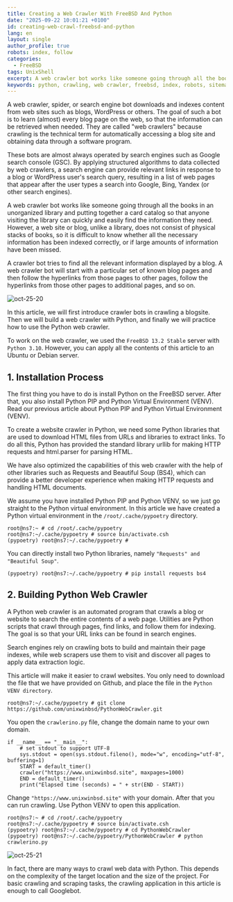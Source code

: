 ```yaml
---
title: Creating a Web Crawler With FreeBSD And Python
date: "2025-09-22 10:01:21 +0100"
id: creating-web-crawl-freebsd-and-python
lang: en
layout: single
author_profile: true
robots: index, follow
categories:
  - FreeBSD
tags: UnixShell
excerpt: A web crawler bot works like someone going through all the books in an unorganized library and putting together a card catalog so that anyone visiting the library can quickly and easily find the information they need
keywords: python, crawling, web crawler, freebsd, index, robots, sitemap
---
```


A web crawler, spider, or search engine bot downloads and indexes content from web sites such as blogs, WordPress or others. The goal of such a bot is to learn (almost) every blog page on the web, so that the information can be retrieved when needed. They are called "web crawlers" because crawling is the technical term for automatically accessing a blog site and obtaining data through a software program.

These bots are almost always operated by search engines such as Google search console (GSC). By applying structured algorithms to data collected by web crawlers, a search engine can provide relevant links in response to a blog or WordPress user's search query, resulting in a list of web pages that appear after the user types a search into Google, Bing, Yandex (or other search engines).

A web crawler bot works like someone going through all the books in an unorganized library and putting together a card catalog so that anyone visiting the library can quickly and easily find the information they need. However, a web site or blog, unlike a library, does not consist of physical stacks of books, so it is difficult to know whether all the necessary information has been indexed correctly, or if large amounts of information have been missed.

A crawler bot tries to find all the relevant information displayed by a blog. A web crawler bot will start with a particular set of known blog pages and then follow the hyperlinks from those pages to other pages, follow the hyperlinks from those other pages to additional pages, and so on.


![oct-25-20](https://gitea.com/UnixBSDShell/OpenBSD-Web-APP/raw/branch/main/image/oct-25-20.jpg)


In this article, we will first introduce crawler bots in crawling a blogsite. Then we will build a web crawler with Python, and finally we will practice how to use the Python web crawler.

To work on the web crawler, we used the `FreeBSD 13.2 Stable` server with `Python 3.10`. However, you can apply all the contents of this article to an Ubuntu or Debian server.


## 1. Installation Process

The first thing you have to do is install Python on the FreeBSD server. After that, you also install Python PIP and Python Virtual Environment (VENV). Read our previous article about Python PIP and Python Virtual Environment (VENV).

To create a website crawler in Python, we need some Python libraries that are used to download HTML files from URLs and libraries to extract links. To do all this, Python has provided the standard library urllib for making HTTP requests and html.parser for parsing HTML.

We have also optimized the capabilities of this web crawler with the help of other libraries such as Requests and Beautiful Soup (BS4), which can provide a better developer experience when making HTTP requests and handling HTML documents.

We assume you have installed Python PIP and Python VENV, so we just go straight to the Python virtual environment. In this article we have created a Python virtual environment in the `/root/.cache/pypoetry` directory.

```
root@ns7:~ # cd /root/.cache/pypoetry
root@ns7:~/.cache/pypoetry # source bin/activate.csh
(pypoetry) root@ns7:~/.cache/pypoetry #
```

You can directly install two Python libraries, namely `"Requests" and "Beautiful Soup"`.

```
(pypoetry) root@ns7:~/.cache/pypoetry # pip install requests bs4
```


## 2. Building Python Web Crawler

A Python web crawler is an automated program that crawls a blog or website to search the entire contents of a web page. Utilities are Python scripts that crawl through pages, find links, and follow them for indexing. The goal is so that your URL links can be found in search engines.

Search engines rely on crawling bots to build and maintain their page indexes, while web scrapers use them to visit and discover all pages to apply data extraction logic.

This article will make it easier to crawl websites. You only need to download the file that we have provided on Github, and place the file in the `Python VENV directory`.

```
root@ns7:~/.cache/pypoetry # git clone https://github.com/unixwinbsd/PythonWebCrawler.git
```

You open the `crawlerino.py` file, change the domain name to your own domain.


```
if __name__ == "__main__":
    # set stdout to support UTF-8
    sys.stdout = open(sys.stdout.fileno(), mode="w", encoding="utf-8", buffering=1)
    START = default_timer()
    crawler("https://www.unixwinbsd.site", maxpages=1000)
    END = default_timer()
    print("Elapsed time (seconds) = " + str(END - START))
```

Change `"https://www.unixwinbsd.site"` with your domain. After that you can run crawling. Use Python VENV to open this application.


```
root@ns7:~ # cd /root/.cache/pypoetry
root@ns7:~/.cache/pypoetry # source bin/activate.csh
(pypoetry) root@ns7:~/.cache/pypoetry # cd PythonWebCrawler
(pypoetry) root@ns7:~/.cache/pypoetry/PythonWebCrawler # python crawlerino.py
```

![oct-25-21](https://gitea.com/UnixBSDShell/OpenBSD-Web-APP/raw/branch/main/image/oct-25-21.jpg)


In fact, there are many ways to crawl web data with Python. This depends on the complexity of the target location and the size of the project. For basic crawling and scraping tasks, the crawling application in this article is enough to call Googlebot.